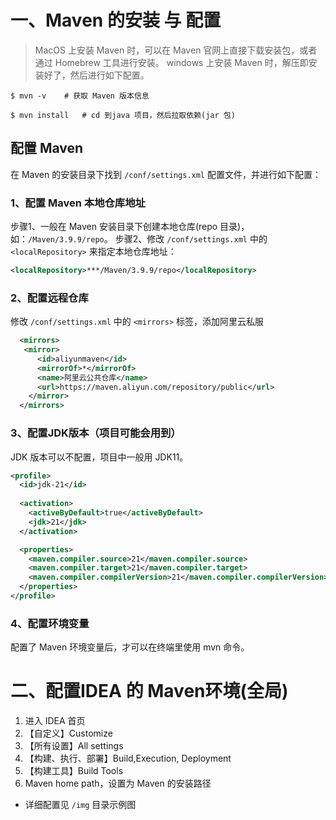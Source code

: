# 一、Maven 的安装 与 配置

> MacOS 上安装 Maven 时，可以在 Maven 官网上直接下载安装包，或者通过 Homebrew 工具进行安装。
> windows 上安装 Maven 时，解压即安装好了，然后进行如下配置。

```shell
$ mvn -v	# 获取 Maven 版本信息

$ mvn install	# cd 到java 项目，然后拉取依赖(jar 包)
```

## 配置 Maven

在 Maven 的安装目录下找到 `/conf/settings.xml` 配置文件，并进行如下配置：

### 1、配置 Maven 本地仓库地址
步骤1、一般在 Maven 安装目录下创建本地仓库(repo 目录)，如：`/Maven/3.9.9/repo`。
步骤2、修改 `/conf/settings.xml` 中的 `<localRepository>` 来指定本地仓库地址：

```xml
<localRepository>***/Maven/3.9.9/repo</localRepository>
```

### 2、配置远程仓库

修改 `/conf/settings.xml` 中的 `<mirrors>` 标签，添加阿里云私服

```xml
  <mirrors>
   <mirror>
      <id>aliyunmaven</id>
      <mirrorOf>*</mirrorOf>
      <name>阿里云公共仓库</name>
      <url>https://maven.aliyun.com/repository/public</url>
    </mirror>
  </mirrors>
```

### 3、配置JDK版本（项目可能会用到）

JDK 版本可以不配置，项目中一般用 JDK11。

```xml
<profile>
  <id>jdk-21</id>
  
  <activation>
    <activeByDefault>true</activeByDefault>
    <jdk>21</jdk>
  </activation>

  <properties>
    <maven.compiler.source>21</maven.compiler.source>
    <maven.compiler.target>21</maven.compiler.target>
    <maven.compiler.compilerVersion>21</maven.compiler.compilerVersion>
  </properties>
</profile>
```

### 4、配置环境变量
配置了 Maven 环境变量后，才可以在终端里使用 mvn 命令。



# 二、配置IDEA 的 Maven环境(全局)

1. 进入 IDEA 首页
2. 【自定义】Customize
3. 【所有设置】All settings
4. 【构建、执行、部署】Build,Execution, Deployment
5. 【构建工具】Build Tools
6. Maven home path，设置为 Maven 的安装路径

* 详细配置见 `/img` 目录示例图
